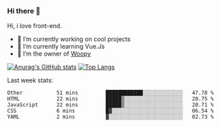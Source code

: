 ### Hi there 👋

<!--
**Alexis-Elaxis/Alexis-Elaxis** is a ✨ _special_ ✨ repository because its `README.md` (this file) appears on your GitHub profile.-->

Hi, i love front-end.

- 🔭 I’m currently working on cool projects
- 🌱 I’m currently learning Vue.Js
- 👯 I’m the owner of [Woopy](https://github.com/Alexis-Elaxis/Woopy)
<!-- - 🤔 I’m looking for help with ...
- 💬 Ask me about ...
- 📫 How to reach me: ...
- 😄 Pronouns: ...
- ⚡ Fun fact: I have a Youtube Channel (AlexSki)-->

[![Anurag's GitHub stats](https://github-readme-stats.vercel.app/api?username=Alexis-Elaxis&theme=tokyonight&count_private=true&show_icons=true)](https://github.com/anuraghazra/github-readme-stats)
[![Top Langs](https://github-readme-stats.vercel.app/api/top-langs/?username=Alexis-Elaxis&layout=compact&theme=tokyonight&count_private=true&show_icons=true)](https://github.com/anuraghazra/github-readme-stats)

Last week stats:
<!--START_SECTION:waka-->

```text
Other           51 mins         ████████████░░░░░░░░░░░░░   47.78 %
HTML            22 mins         █████▒░░░░░░░░░░░░░░░░░░░   20.75 %
JavaScript      22 mins         █████▒░░░░░░░░░░░░░░░░░░░   20.71 %
CSS             6 mins          █▓░░░░░░░░░░░░░░░░░░░░░░░   06.54 %
YAML            2 mins          ▓░░░░░░░░░░░░░░░░░░░░░░░░   02.73 %
```

<!--END_SECTION:waka-->
